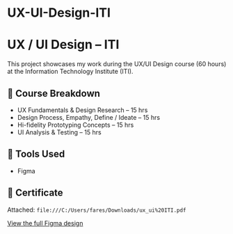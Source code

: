# UX-UI-Design-ITI
# UX / UI Design – ITI 

This project showcases my work during the UX/UI Design course (60 hours) at the Information Technology Institute (ITI).

## 🧠 Course Breakdown
- UX Fundamentals & Design Research – 15 hrs
- Design Process, Empathy, Define / Ideate – 15 hrs
- Hi-fidelity Prototyping Concepts – 15 hrs
- UI Analysis & Testing – 15 hrs

## 🎨 Tools Used
- Figma


## 📄 Certificate
Attached: `file:///C:/Users/fares/Downloads/ux_ui%20ITI.pdf`

[View the full Figma design](https://www.figma.com/design/RSMiYk2rpA2IqoJdD3SP0l/Untitled?node-id=0-1)

